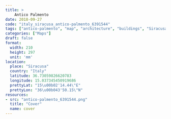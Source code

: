 ```yaml
---
title: > 
    Antico Palmento
date: 2018-09-27
code: "italy_siracusa_antico-palmento_6391544"
tags: ["antico-palmento", "map", "architecture", "buildings", "Siracusa", "Italy"]
categories: ["Maps"]
draft: false
format:
  width: 210
  height: 297
  unit: 'mm'
location:
  place: "Siracusa"
  country: "Italy"
  latitude: 36.73059826620783
  longitude: 15.037345450919686
  prettyLat: "15\u00b02'14.44\"E"
  prettyLon: "36\u00b043'50.15\"N"
resources:
- src: "antico-palmento_6391544.png"
  title: "Cover"
  name: cover
---
```

